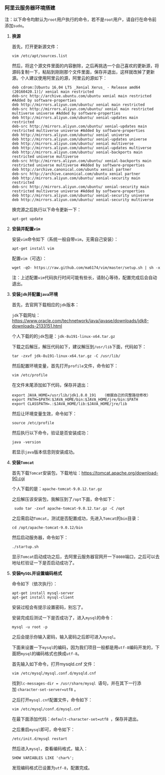 ### 阿里云服务器环境搭建

注：以下命令均默认为`root`用户执行的命令，若不是`root`用户，请自行在命令前添加`sudo`。

1. **换源**

   首先，打开更新源文件：

   ```shell
   vim /etc/apt/sources.list
   ```

   然后，将这个源文件里面的内容删除，之后再挑选一个自己喜欢的更新源，将源码复制一下，粘贴到刚刚那个文件里面，保存并退出，这样就改掉了更新源。个人建议使用阿里云的源，阿里云的源如下：

   ```
   deb cdrom:[Ubuntu 16.04 LTS _Xenial Xerus_ - Release amd64 (20160420.1)]/ xenial main restricted
   deb-src http://archive.ubuntu.com/ubuntu xenial main restricted #Added by software-properties
   deb http://mirrors.aliyun.com/ubuntu/ xenial main restricted
   deb-src http://mirrors.aliyun.com/ubuntu/ xenial main restricted multiverse universe #Added by software-properties
   deb http://mirrors.aliyun.com/ubuntu/ xenial-updates main restricted
   deb-src http://mirrors.aliyun.com/ubuntu/ xenial-updates main restricted multiverse universe #Added by software-properties
   deb http://mirrors.aliyun.com/ubuntu/ xenial universe
   deb http://mirrors.aliyun.com/ubuntu/ xenial-updates universe
   deb http://mirrors.aliyun.com/ubuntu/ xenial multiverse
   deb http://mirrors.aliyun.com/ubuntu/ xenial-updates multiverse
   deb http://mirrors.aliyun.com/ubuntu/ xenial-backports main restricted universe multiverse
   deb-src http://mirrors.aliyun.com/ubuntu/ xenial-backports main restricted universe multiverse #Added by software-properties
   deb http://archive.canonical.com/ubuntu xenial partner
   deb-src http://archive.canonical.com/ubuntu xenial partner
   deb http://mirrors.aliyun.com/ubuntu/ xenial-security main restricted
   deb-src http://mirrors.aliyun.com/ubuntu/ xenial-security main restricted multiverse universe #Added by software-properties
   deb http://mirrors.aliyun.com/ubuntu/ xenial-security universe
   deb http://mirrors.aliyun.com/ubuntu/ xenial-security multiverse
   ```

   换完源之后执行以下命令更新一下：

   ```shell
   apt-get update
   ```

2. **安装并配置`vim`**

   安装`vim`命令如下（系统一般自带`vim`，无需自己安装）：

   ```shell
   apt-get install vim
   ```

   配置`vim`（可选）：

   ```shell
   wget -qO- https://raw.github.com/ma6174/vim/master/setup.sh | sh -x
   ```

   注：上述配置`vim`代码执行时间可能有些长，请耐心等待，配置完成后会自动退出。

3. **安装`jdk`并配置`java`环境**

   首先，去官网下载相应的`jdk`版本：

   `jdk`下载网址：https://www.oracle.com/technetwork/java/javase/downloads/jdk8-downloads-2133151.html

   个人下载的的`jdk`包是：`jdk-8u191-linux-x64.tar.gz`

   下载之后解压，解压代码如下，建议解压到`/usr/lib`下面，代码如下：

   ```shell
   tar -zxvf jdk-8u191-linux-x64.tar.gz -C /usr/lib/
   ```

   然后配置环境变量，首先打开`profile`文件，命令如下：

   ```shell
   vim /etc/profile
   ```

   在文件末尾添加如下代码，保存并退出：

   ```shell
   export JAVA_HOME=/usr/lib/jdk1.8.0_191   （根据自己的完整路径修改）
   export PATH=$PATH:$JAVA_HOME/bin:$JAVA_HOME/jre/bin:$PATH
   export CLASSPATH=.:$JAVA_HOME/lib:$JAVA_HOME/jre/lib
   ```

   然后让环境变量生效，命令如下：

   ```shell
   source /etc/profile
   ```

   然后执行以下命令，验证是否安装成功：

   ```shell
   java -version
   ```

   若显示`java`版本信息则安装成功。

4. **安装`Tomcat`**

   首先下载`Tomcat`安装包，下载地址：https://tomcat.apache.org/download-90.cgi

   个人下载的是：`apache-tomcat-9.0.12.tar.gz`

   之后解压该安装包，我解压到了`/opt`下面，命令如下：

   ```shell
    sudo tar -zxvf apache-tomcat-9.0.12.tar.gz -C /opt
   ```

   之后需启动`Tomcat`，测试是否配置成功，先进入`Tomcat`的`bin`目录：

   ```shell
   cd /opt/apache-tomcat-9.0.12/bin
   ```

   然后启动服务器，命令如下：

   ```shell
   ./startup.sh
   ```

   显示`Tomcat`启动成功之后，去阿里云服务器官网开一下`8080`端口，之后可以去地址栏验证一下是否启动成功了。

5. **安装`MySQL`并设置编码格式**

   命令如下（依次执行）：

   ```shell
   apt-get install mysql-server
   apt-get install mysql-client
   ```

   安装过程会有提示设置密码，别忘了。

   安装完成后测试一下是否成功了，进入`mysql`的命令：

   ```shell
   mysql -u root -p
   ```

   之后会提示你输入密码，输入密码之后即可进入`mysql`。

   下面来设置一下`mysql`的编码，因为我们项目一般都是用`utf-8`编码开发的，下面把`mysql`的编码格式也换成`utf-8`。

   首先输入如下命令，打开mysqld.cnf 文件：

   ```shell
   vim /etc/mysql/mysql.conf.d/mysqld.cnf
   ```

   找到`lc-messages-dir = /usr/share/mysql `语句，并在其下一行添加 `character-set-server=utf8` 。

   之后打开`mysql.cnf`配置文件，命令如下：

   ```shell
   vim /etc/mysql/conf.d/mysql.cnf
   ```

   在最下面添加代码：`default-character-set=utf8 `，保存并退出。

   之后重启`mysql`即可，命令如下：

   ```shell
   /etc/init.d/mysql restart 
   ```

   然后进入`mysql`，查看编码格式，输入：

   ```mysql
   SHOW VARIABLES LIKE 'char%';
   ```

   发现编码格式已设置为`utf-8`，配置完成。

   

   